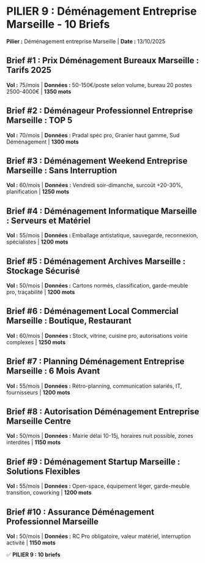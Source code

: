 # PILIER 9 : Déménagement Entreprise Marseille - 10 Briefs

**Pilier :** Déménagement entreprise Marseille | **Date :** 13/10/2025

## Brief #1 : Prix Déménagement Bureaux Marseille : Tarifs 2025
**Vol :** 75/mois | **Données :** 50-150€/poste selon volume, bureau 20 postes 2500-4000€ | **1350 mots**

## Brief #2 : Déménageur Professionnel Entreprise Marseille : TOP 5
**Vol :** 70/mois | **Données :** Pradal spéc pro, Granier haut gamme, Sud Déménagement | **1300 mots**

## Brief #3 : Déménagement Weekend Entreprise Marseille : Sans Interruption
**Vol :** 60/mois | **Données :** Vendredi soir-dimanche, surcoût +20-30%, planification | **1250 mots**

## Brief #4 : Déménagement Informatique Marseille : Serveurs et Matériel
**Vol :** 55/mois | **Données :** Emballage antistatique, sauvegarde, reconnexion, spécialistes | **1200 mots**

## Brief #5 : Déménagement Archives Marseille : Stockage Sécurisé
**Vol :** 50/mois | **Données :** Cartons normés, classification, garde-meuble pro, traçabilité | **1200 mots**

## Brief #6 : Déménagement Local Commercial Marseille : Boutique, Restaurant
**Vol :** 60/mois | **Données :** Stock, vitrine, cuisine pro, autorisations voirie complexes | **1250 mots**

## Brief #7 : Planning Déménagement Entreprise Marseille : 6 Mois Avant
**Vol :** 55/mois | **Données :** Rétro-planning, communication salariés, IT, fournisseurs | **1200 mots**

## Brief #8 : Autorisation Déménagement Entreprise Marseille Centre
**Vol :** 50/mois | **Données :** Mairie délai 10-15j, horaires nuit possible, zones interdites | **1150 mots**

## Brief #9 : Déménagement Startup Marseille : Solutions Flexibles
**Vol :** 55/mois | **Données :** Open-space, équipement léger, garde-meuble transition, coworking | **1200 mots**

## Brief #10 : Assurance Déménagement Professionnel Marseille
**Vol :** 50/mois | **Données :** RC Pro obligatoire, valeur matériel, interruption activité | **1150 mots**

✅ **PILIER 9 : 10 briefs**

